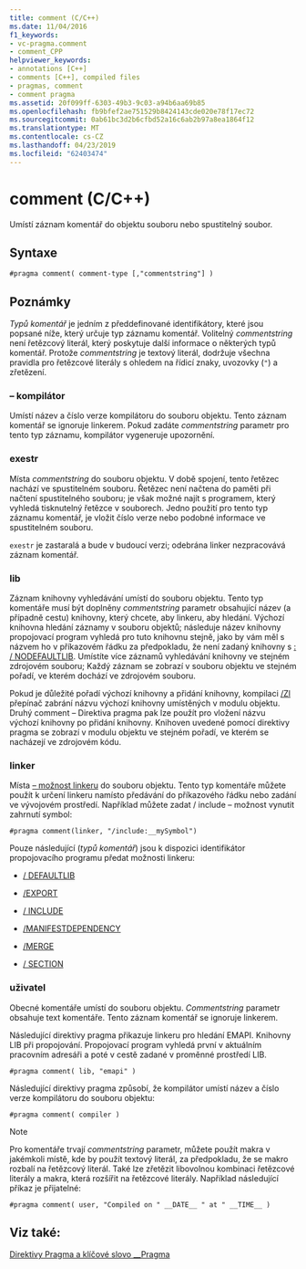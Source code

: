 ```yaml
---
title: comment (C/C++)
ms.date: 11/04/2016
f1_keywords:
- vc-pragma.comment
- comment_CPP
helpviewer_keywords:
- annotations [C++]
- comments [C++], compiled files
- pragmas, comment
- comment pragma
ms.assetid: 20f099ff-6303-49b3-9c03-a94b6aa69b85
ms.openlocfilehash: fb9bfef2ae751529b8424143cde020e78f17ec72
ms.sourcegitcommit: 0ab61bc3d2b6cfbd52a16c6ab2b97a8ea1864f12
ms.translationtype: MT
ms.contentlocale: cs-CZ
ms.lasthandoff: 04/23/2019
ms.locfileid: "62403474"
---
```

# <a name="comment-cc"></a>comment (C/C++)

Umístí záznam komentář do objektu souboru nebo spustitelný soubor.

## <a name="syntax"></a>Syntaxe

```
#pragma comment( comment-type [,"commentstring"] )
```

## <a name="remarks"></a>Poznámky

*Typů komentář* je jedním z předdefinované identifikátory, které jsou popsané níže, který určuje typ záznamu komentář. Volitelný *commentstring* není řetězcový literál, který poskytuje další informace o některých typů komentář. Protože *commentstring* je textový literál, dodržuje všechna pravidla pro řetězcové literály s ohledem na řídicí znaky, uvozovky (`"`) a zřetězení.

### <a name="compiler"></a> – kompilátor

Umístí název a číslo verze kompilátoru do souboru objektu. Tento záznam komentář se ignoruje linkerem. Pokud zadáte *commentstring* parametr pro tento typ záznamu, kompilátor vygeneruje upozornění.

### <a name="exestr"></a>exestr

Místa *commentstring* do souboru objektu. V době spojení, tento řetězec nachází ve spustitelném souboru. Řetězec není načtena do paměti při načtení spustitelného souboru; je však možné najít s programem, který vyhledá tisknutelný řetězce v souborech. Jedno použití pro tento typ záznamu komentář, je vložit číslo verze nebo podobné informace ve spustitelném souboru.

`exestr` je zastaralá a bude v budoucí verzi; odebrána linker nezpracovává záznam komentář.

### <a name="lib"></a>lib

Záznam knihovny vyhledávání umístí do souboru objektu. Tento typ komentáře musí být doplněny *commentstring* parametr obsahující název (a případně cestu) knihovny, který chcete, aby linkeru, aby hledání. Výchozí knihovna hledání záznamy v souboru objektů; následuje název knihovny propojovací program vyhledá pro tuto knihovnu stejně, jako by vám měl s názvem ho v příkazovém řádku za předpokladu, že není zadaný knihovny s [: / NODEFAULTLIB](../build/reference/nodefaultlib-ignore-libraries.md). Umístíte více záznamů vyhledávání knihovny ve stejném zdrojovém souboru; Každý záznam se zobrazí v souboru objektu ve stejném pořadí, ve kterém dochází ve zdrojovém souboru.

Pokud je důležité pořadí výchozí knihovny a přidání knihovny, kompilaci [/Zl](../build/reference/zl-omit-default-library-name.md) přepínač zabrání názvu výchozí knihovny umístěných v modulu objektu. Druhý comment – Direktiva pragma pak lze použít pro vložení názvu výchozí knihovny po přidání knihovny. Knihoven uvedené pomocí direktivy pragma se zobrazí v modulu objektu ve stejném pořadí, ve kterém se nacházejí ve zdrojovém kódu.

### <a name="linker"></a>linker

Místa [– možnost linkeru](../build/reference/linker-options.md) do souboru objektu. Tento typ komentáře můžete použít k určení linkeru namísto předávání do příkazového řádku nebo zadání ve vývojovém prostředí. Například můžete zadat / include – možnost vynutit zahrnutí symbol:

```
#pragma comment(linker, "/include:__mySymbol")
```

Pouze následující (*typů komentář*) jsou k dispozici identifikátor propojovacího programu předat možnosti linkeru:

- [/ DEFAULTLIB](../build/reference/defaultlib-specify-default-library.md)

- [/EXPORT](../build/reference/export-exports-a-function.md)

- [/ INCLUDE](../build/reference/include-force-symbol-references.md)

- [/MANIFESTDEPENDENCY](../build/reference/manifestdependency-specify-manifest-dependencies.md)

- [/MERGE](../build/reference/merge-combine-sections.md)

- [/ SECTION](../build/reference/section-specify-section-attributes.md)

### <a name="user"></a>uživatel

Obecné komentáře umístí do souboru objektu. *Commentstring* parametr obsahuje text komentáře. Tento záznam komentář se ignoruje linkerem.

Následující direktivy pragma přikazuje linkeru pro hledání EMAPI. Knihovny LIB při propojování. Propojovací program vyhledá první v aktuálním pracovním adresáři a poté v cestě zadané v proměnné prostředí LIB.

```
#pragma comment( lib, "emapi" )
```

Následující direktivy pragma způsobí, že kompilátor umístí název a číslo verze kompilátoru do souboru objektu:

```
#pragma comment( compiler )
```

> [!NOTE]
> Pro komentáře trvají *commentstring* parametr, můžete použít makra v jakémkoli místě, kde by použít textový literál, za předpokladu, že se makro rozbalí na řetězcový literál. Také lze zřetězit libovolnou kombinaci řetězcové literály a makra, která rozšířit na řetězcové literály. Například následující příkaz je přijatelné:

```
#pragma comment( user, "Compiled on " __DATE__ " at " __TIME__ )
```

## <a name="see-also"></a>Viz také:

[Direktivy Pragma a klíčové slovo __Pragma](../preprocessor/pragma-directives-and-the-pragma-keyword.md)